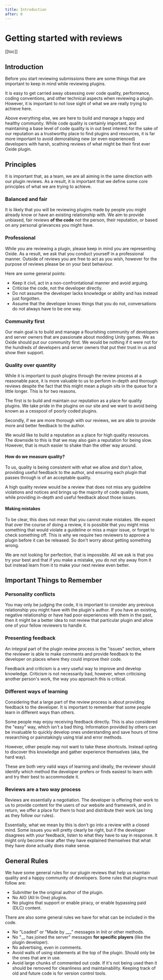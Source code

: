 ```yaml
---
title: Introduction
after: 0
---
```


# Getting started with reviews
[[toc]]
## Introduction

Before you start reviewing submissions there are some things that are important to keep in mind while reviewing plugins. 

It is easy to get carried away obsessing over code quality, performance, coding conventions, and other technical aspects when reviewing a plugin. However, it is important to not lose sight of what we are really trying to achieve here.

Above everything else, we are here to build and manage a happy and healthy community. While code quality is certainly important, and maintaining a base level of code quality is in out best interest for the sake of our reputation as a trustworthy place to find plugins and resources, it is far more important to avoid demoralising new (or even experienced) developers with harsh, scathing reviews of what might be their first ever Oxide plugin.

## Principles

It is important that, as a team, we are all aiming in the same direction with our plugin reviews. As a result, it is important that we define some core principles of what we are trying to achieve.

### Balanced and fair

It is likely that you will be reviewing plugins made by people you might already know or have an existing relationship with. We aim to provide unbiased, fair reviews **of the code** not the person, their reputation, or based on any personal grievances you might have.

### Professional

While you are reviewing a plugin, please keep in mind you are representing Oxide. As a result, we ask that you conduct yourself in a professional manner. Outside of reviews you are free to act as you wish, however for the purpose of reviews please be on your best behaviour.

Here are some general points:

- Keep it civil, act in a non-confrontational manner and avoid arguing.
- Criticise the code, not the developer directly.
- Do not assume the developer lacks knowledge or ability and has instead just forgotten.
- Assume that the developer knows things that you do not, conversations do not always have to be one way.

### Community first

Our main goal is to build and manage a flourishing community of developers and server owners that are passionate about modding Unity games. We as Oxide should put our community first. We would be nothing if it were not for the hundreds of developers and server owners that put their trust in us and show their support.

### Quality over quantity

While it is important to push plugins through the review process at a reasonable pace, it is more valuable to us to perform in-depth and thorough reviews despite the fact that this might mean a plugin sits in the queue for a little longer. This is for two reasons. 

The first is to build and maintain our reputation as a place for quality plugins. We take pride in the plugins on our site and we want to avoid being known as a cesspool of poorly coded plugins. 

Secondly, if we are more thorough with our reviews, we are able to provide more and better feedback to the author.

We would like to build a reputation as a place for high quality resources. The downside to this is that we may also gain a reputation for being slow. However, that is much easier to shake than the other way around.

#### How do we measure quality?

To us, quality is being consistent with what we allow and don't allow, providing useful feedback to the author, and ensuring each plugin that passes through is of an acceptable quality.

A high quality review would be a review that does not miss any guideline violations and notices and brings up the majority of code quality issues, while providing in-depth and useful feedback about those issues.

#### Making mistakes

To be clear, this does not mean that you cannot make mistakes. We expect that over the course of doing a review, it is possible that you might miss something that would violate a guideline or miss a major issue, or forget to check something off. This is why we require two reviewers to approve a plugin before it can be released. So don't worry about getting something wrong.

We are not looking for perfection, that is impossible. All we ask is that you try your best and that if you make a mistake, you do not shy away from it but instead learn from it to make your next review even better.

## Important Things to Remember

### Personality conflicts

You may only be judging the code, it is important to consider any previous relationship you might have with the plugin's author. If you have an existing, negative relationship or have had poor experiences with them in the past, then it might be a better idea to not review that particular plugin and allow one of your fellow reviewers to handle it.

### Presenting feedback

An integral part of the plugin review process is the "issues" section, where the reviewer is able to make comments and provide feedback to the developer on places where they could improve their code.

Feedback and criticism is a very useful way to improve and develop knowledge. Criticism is not necessarily bad, however, when criticising another person's work, the way you approach this is critical.

### Different ways of learning

Considering that a large part of the review process is about providing feedback to the developer. It is important to remember that some people learn in different ways than others.

Some people may enjoy receiving feedback directly. This is also considered the "easy" way, which isn't a bad thing. Information provided by others can be invaluable to quickly develop ones understanding and save hours of time researching or painstakingly using trial and error methods.

However, other people may not want to take these shortcuts. Instead opting to discover this knowledge and gather experience themselves (aka, the hard way).

These are both very valid ways of learning and ideally, the reviewer should identify which method the developer prefers or finds easiest to learn with and try their best to accommodate it.

### Reviews are a two way process

Reviews are essentially a negotiation. The developer is offering their work to us to provide content for the users of our website and framework, and in return, we offer a place for them to host and distribute their work (as long as they follow our rules).

Essentially, what we mean by this is don't go into a review with a closed mind. Some issues you will pretty clearly be right, but if the developer disagrees with your feedback, listen to what they have to say in response. It might only become clear after they have explained themselves that what they have done actually does make sense.

## General Rules

We have some general rules for our plugin reviews that help us maintain quality and a happy community of developers. Some rules that plugins must follow are:

- Submitter be the original author of the plugin.
- No AIO (All In One) plugins.
- No plugins that support or enable piracy, or enable bypassing paid (DLC) content.

There are also some general rules we have for what can be included in the code.

- No "Loaded" or "Made by ___" messages in Init or other methods.
- No "__ has joined the server" messages **for specific players** (like the plugin developer).
- No advertising, even in comments.
- Avoid walls of using statements at the top of the plugin. Should only be the ones that are in use.
- Avoid large chunks of commented out code. If it's not being used then it should be removed for cleanliness and maintainability. Keeping track of old and future code is for version control tools.
